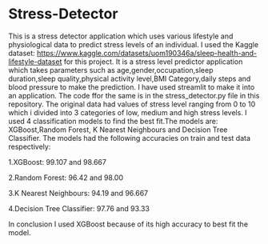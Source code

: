 # Stress-Detector
This is a stress detector application which uses various lifestyle and physiological data to predict stress levels of an individual.
I used the Kaggle dataset: https://www.kaggle.com/datasets/uom190346a/sleep-health-and-lifestyle-dataset for this project. 
It is a stress level predictor application which takes parameters such as age,gender,occupation,sleep duration,sleep quality,physical activity level,BMI Category,daily steps and blood pressure to make the prediction.
I have used streamlit to make it into an application. The code ffor the same is in the stress_detector.py file in this repository.
The original data had values of stress level ranging from 0 to 10 which i divided into 3 categories of low, medium and high stress levels. 
I used 4 classification models to find the best fit.The models are: XGBoost,Random Forest, K Nearest Neighbours and Decision Tree Classifier. The models had the following accuracies on train and test data respectively:

1.XGBoost: 99.107 and 98.667

2.Random Forest: 96.42 and 98.00

3.K Nearest Neighbours: 94.19 and 96.667

4.Decision Tree Classifier: 97.76 and 93.33

In conclusion I used XGBoost because of its high accuracy to best fit the model.
